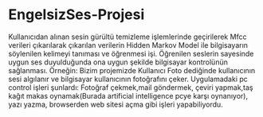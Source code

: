 # EngelsizSes-Projesi

Kullanıcıdan alınan sesin gürültü temizleme işlemlerinde geçirilerek Mfcc verileri çıkarılarak çıkarılan verilerin Hidden Markov Model ile bilgisayarın söylenilen kelimeyi tanıması ve öğrenmesi işi. Öğrenilen seslerin sayesinde uygun ses duyulduğunda ona uygun şekilde bilgisayar kontrolünün sağlanması. Örneğin: Bizim projemizde Kullanıcı Foto dediğinde kullanıcının sesi algılanır ve bilgisayar kullanıcının fotoğrafını çeker.
Uygulamadaki pc control işleri şunlardı: Fotoğraf çekmek,mail göndermek, çeviri yapmak,taş kağıt makas oynamak(Burada artificial intelligence  pcye karşı oynanıyor), yazı yazma, browserden web sitesi açma gibi işleri yapabiliyordu.

